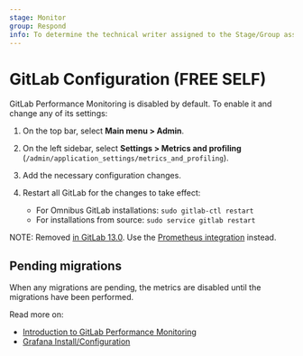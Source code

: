 ```yaml
---
stage: Monitor
group: Respond
info: To determine the technical writer assigned to the Stage/Group associated with this page, see https://about.gitlab.com/handbook/product/ux/technical-writing/#assignments
---
```


# GitLab Configuration **(FREE SELF)**

GitLab Performance Monitoring is disabled by default. To enable it and change any of its
settings:

1. On the top bar, select **Main menu > Admin**.
1. On the left sidebar, select **Settings > Metrics and profiling**
  (`/admin/application_settings/metrics_and_profiling`).
1. Add the necessary configuration changes.
1. Restart all GitLab for the changes to take effect:

   - For Omnibus GitLab installations: `sudo gitlab-ctl restart`
   - For installations from source: `sudo service gitlab restart`

NOTE:
Removed [in GitLab 13.0](https://gitlab.com/gitlab-org/gitlab/-/merge_requests/30786). Use the
[Prometheus integration](../prometheus/index.md) instead.

## Pending migrations

When any migrations are pending, the metrics are disabled until the migrations
have been performed.

Read more on:

- [Introduction to GitLab Performance Monitoring](index.md)
- [Grafana Install/Configuration](grafana_configuration.md)
